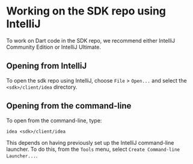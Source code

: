 # Working on the SDK repo using IntelliJ

To work on Dart code in the SDK repo, we recommend either IntelliJ Community
Edition or IntelliJ Ultimate.

## Opening from IntelliJ

To open the sdk repo using IntelliJ, choose `File` > `Open...` and select the
`<sdk>/client/idea` directory.

## Opening from the command-line

To open from the command-line, type:

```
idea <sdk>/client/idea
```

This depends on having previously set up the IntelliJ command-line launcher. To
do this, from the `Tools` menu, select `Create Command-line Launcher...`.
